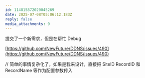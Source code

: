 ```yaml
---
id: 114815872020045269
date: 2025-07-08T05:06:12.183Z
reply: false
media_attachments: 0
---
```


提交了一个新需求，但是在帮忙 Debug

[https://github.com/NewFuture/DDNS/issues/490](https://github.com/NewFuture/DDNS/issues/490)

// 简单的事情复杂化了，如果是我来设计，直接把 SiteID RecordID 和 RecordName 等作为配置参数传入

